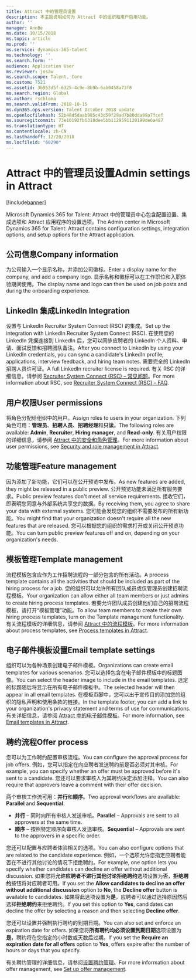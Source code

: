 ```yaml
---
title: Attract 中的管理员设置
description: 本主题说明如何为 Attract 中的组织和用户启用功能。
author: ''
manager: AnnBe
ms.date: 10/15/2018
ms.topic: article
ms.prod: ''
ms.service: dynamics-365-talent
ms.technology: ''
ms.search.form: ''
audience: Application User
ms.reviewer: josaw
ms.search.scope: Talent, Core
ms.custom: 7521
ms.assetid: 3b953d5f-6325-4c9e-8b9b-6ab0458a73f8
ms.search.region: Global
ms.author: rschloma
ms.search.validFrom: 2018-10-15
ms.dyn365.ops.version: Talent October 2018 update
ms.openlocfilehash: 52b48d5daab985c43d59f29ad7b80dda99a7fcef
ms.sourcegitcommit: 73e10192fb6318dee5bb1129591120199de6a487
ms.translationtype: HT
ms.contentlocale: zh-CN
ms.lasthandoff: 12/20/2018
ms.locfileid: "60290"
---
```

# <a name="admin-settings-in-attract"></a><span data-ttu-id="813bc-103">Attract 中的管理员设置</span><span class="sxs-lookup"><span data-stu-id="813bc-103">Admin settings in Attract</span></span>
[!include[banner](../includes/banner.md)]

<span data-ttu-id="813bc-104">Microsoft Dynamics 365 for Talent: Attract 中的管理员中心包含配置设置、集成选项和 Attract 应用程序的设置选项。</span><span class="sxs-lookup"><span data-stu-id="813bc-104">The Admin center in Microsoft Dynamics 365 for Talent: Attract contains configuration settings, integration options, and setup options for the Attract application.</span></span>

## <a name="company-information"></a><span data-ttu-id="813bc-105">公司信息</span><span class="sxs-lookup"><span data-stu-id="813bc-105">Company information</span></span>

<span data-ttu-id="813bc-106">为公司输入一个显示名称，并添加公司徽标。</span><span class="sxs-lookup"><span data-stu-id="813bc-106">Enter a display name for the company, and add a company logo.</span></span> <span data-ttu-id="813bc-107">显示名称和徽标可以在工作职位和入职体验期间使用。</span><span class="sxs-lookup"><span data-stu-id="813bc-107">The display name and logo can then be used on job posts and during the onboarding experience.</span></span>

## <a name="linkedin-integration"></a><span data-ttu-id="813bc-108">LinkedIn 集成</span><span class="sxs-lookup"><span data-stu-id="813bc-108">LinkedIn Integration</span></span>

<span data-ttu-id="813bc-109">设置与 LinkedIn Recruiter System Connect (RSC) 的集成。</span><span class="sxs-lookup"><span data-stu-id="813bc-109">Set up the integration with LinkedIn Recruiter System Connect (RSC).</span></span> <span data-ttu-id="813bc-110">在使用您的 LinkedIn 凭据连接到 LinkedIn 后，您可以同步应聘者的 LinkedIn 个人资料、申请、面试反馈和招聘团队备注。</span><span class="sxs-lookup"><span data-stu-id="813bc-110">After you connect to LinkedIn by using your LinkedIn credentials, you can sync a candidate's LinkedIn profile, applications, interview feedback, and hiring team notes.</span></span> <span data-ttu-id="813bc-111">需要完全的 LinkedIn 招聘人员许可证。</span><span class="sxs-lookup"><span data-stu-id="813bc-111">A full LinkedIn recruiter license is required.</span></span> <span data-ttu-id="813bc-112">有关 RSC 的详细信息，请参阅 [Recruiter System Connect (RSC) – 常见问题](https://www.linkedin.com/help/recruiter/answer/90483)。</span><span class="sxs-lookup"><span data-stu-id="813bc-112">For more information about RSC, see [Recruiter System Connect (RSC) – FAQ](https://www.linkedin.com/help/recruiter/answer/90483).</span></span>

## <a name="user-permissions"></a><span data-ttu-id="813bc-113">用户权限</span><span class="sxs-lookup"><span data-stu-id="813bc-113">User permissions</span></span>

<span data-ttu-id="813bc-114">将角色分配给组织中的用户。</span><span class="sxs-lookup"><span data-stu-id="813bc-114">Assign roles to users in your organization.</span></span> <span data-ttu-id="813bc-115">下列角色可用：**管理员**、**招聘人员**、**招聘经理**和**只读**。</span><span class="sxs-lookup"><span data-stu-id="813bc-115">The following roles are available: **Admin**, **Recruiter**, **Hiring manager**, and **Read-only**.</span></span> <span data-ttu-id="813bc-116">有关用户权限的详细信息，请参阅 [Attract 中的安全和角色管理](./security-attract.md)。</span><span class="sxs-lookup"><span data-stu-id="813bc-116">For more information about user permissions, see [Security and role management in Attract](./security-attract.md).</span></span>

## <a name="feature-management"></a><span data-ttu-id="813bc-117">功能管理</span><span class="sxs-lookup"><span data-stu-id="813bc-117">Feature management</span></span>

<span data-ttu-id="813bc-118">因为添加了新功能，它们可以在公开预览中发布。</span><span class="sxs-lookup"><span data-stu-id="813bc-118">As new features are added, they might be released in a public preview.</span></span> <span data-ttu-id="813bc-119">公开预览功能未满足所有服务要求。</span><span class="sxs-lookup"><span data-stu-id="813bc-119">Public preview features don't meet all service requirements.</span></span> <span data-ttu-id="813bc-120">接收它们，即表明您同意与外部系统共享您的数据。</span><span class="sxs-lookup"><span data-stu-id="813bc-120">By receiving them, you agree to share your data with external systems.</span></span> <span data-ttu-id="813bc-121">您可能会发现您的组织不需要发布的所有新功能。</span><span class="sxs-lookup"><span data-stu-id="813bc-121">You might find that your organization doesn't require all the new features that are released.</span></span> <span data-ttu-id="813bc-122">您可以根据您的组织的需求打开或关闭公开预览功能。</span><span class="sxs-lookup"><span data-stu-id="813bc-122">You can turn public preview features off and on, depending on your organization's needs.</span></span>

## <a name="template-management"></a><span data-ttu-id="813bc-123">模板管理</span><span class="sxs-lookup"><span data-stu-id="813bc-123">Template management</span></span>

<span data-ttu-id="813bc-124">流程模板包含应作为工作招聘流程的一部分包含的所有活动。</span><span class="sxs-lookup"><span data-stu-id="813bc-124">A process template contains all the activities that should be included as part of the hiring process for a job.</span></span> <span data-ttu-id="813bc-125">您的组织可以允许所有团队成员或仅管理员创建招聘流程模板。</span><span class="sxs-lookup"><span data-stu-id="813bc-125">Your organization can allow either all team members or just admins to create hiring process templates.</span></span> <span data-ttu-id="813bc-126">若要允许团队成员创建他们自己的招聘流程模板，请打开“模板管理”功能。</span><span class="sxs-lookup"><span data-stu-id="813bc-126">To allow team members to create their own hiring process templates, turn on the Template management functionality.</span></span> <span data-ttu-id="813bc-127">有关流程模板的详细信息，请参阅 [Attract 中的流程模板](./process-templates-attract.md)。</span><span class="sxs-lookup"><span data-stu-id="813bc-127">For more information about process templates, see [Process templates in Attract](./process-templates-attract.md).</span></span>

## <a name="email-template-settings"></a><span data-ttu-id="813bc-128">电子邮件模板设置</span><span class="sxs-lookup"><span data-stu-id="813bc-128">Email template settings</span></span>

<span data-ttu-id="813bc-129">组织可以为各种场景创建电子邮件模板。</span><span class="sxs-lookup"><span data-stu-id="813bc-129">Organizations can create email templates for various scenarios.</span></span> <span data-ttu-id="813bc-130">您可以选择包含在电子邮件模板中的标题图像。</span><span class="sxs-lookup"><span data-stu-id="813bc-130">You can select the header image to include in the email templates.</span></span> <span data-ttu-id="813bc-131">选定的标题随后将显示在所有电子邮件模板中。</span><span class="sxs-lookup"><span data-stu-id="813bc-131">The selected header will then appear in all email templates.</span></span> <span data-ttu-id="813bc-132">在模板页脚中，您可以出于宣传目的添加您的组织的隐私声明和使用条款的链接。</span><span class="sxs-lookup"><span data-stu-id="813bc-132">In the template footer, you can add a link to your organization's privacy statement and terms of use for communications.</span></span> <span data-ttu-id="813bc-133">有关详细信息，请参阅 [Attract 中的电子邮件模板](./email-templates.md)。</span><span class="sxs-lookup"><span data-stu-id="813bc-133">For more information, see [Email templates in Attract](./email-templates.md).</span></span>

## <a name="offer-process"></a><span data-ttu-id="813bc-134">聘约流程</span><span class="sxs-lookup"><span data-stu-id="813bc-134">Offer process</span></span>

<span data-ttu-id="813bc-135">您可以为工作聘约配置审核流程。</span><span class="sxs-lookup"><span data-stu-id="813bc-135">You can configure the approval process for job offers.</span></span> <span data-ttu-id="813bc-136">例如，您可以指定在向应聘者发送聘约前是否必须对其审核。</span><span class="sxs-lookup"><span data-stu-id="813bc-136">For example, you can specify whether an offer must be approved before it's sent to a candidate.</span></span> <span data-ttu-id="813bc-137">您还可以要求审核人为其聘约决定添加注释。</span><span class="sxs-lookup"><span data-stu-id="813bc-137">You can also require that approvers leave a comment with their offer decision.</span></span>

<span data-ttu-id="813bc-138">两个审核工作流可用：**并行**和**顺序**。</span><span class="sxs-lookup"><span data-stu-id="813bc-138">Two approval workflows are available: **Parallel** and **Sequential**.</span></span>

- <span data-ttu-id="813bc-139">**并行** – 同时向所有审核人发送审核。</span><span class="sxs-lookup"><span data-stu-id="813bc-139">**Parallel** – Approvals are sent to all approvers at the same time.</span></span>
- <span data-ttu-id="813bc-140">**顺序** – 按照特定顺序向审核人发送审核。</span><span class="sxs-lookup"><span data-stu-id="813bc-140">**Sequential** – Approvals are sent to the approvers in a specific order.</span></span>

<span data-ttu-id="813bc-141">您还可以配置与应聘者体验相关的选项。</span><span class="sxs-lookup"><span data-stu-id="813bc-141">You can also configure options that are related to the candidate experience.</span></span> <span data-ttu-id="813bc-142">例如，一个选项允许您指定应聘者能否在不进行其他讨论的情况下拒绝聘约。</span><span class="sxs-lookup"><span data-stu-id="813bc-142">For example, one option lets you specify whether candidates can decline an offer without additional discussion.</span></span> <span data-ttu-id="813bc-143">如果您将**允许应聘者不进行其他讨论拒绝聘约**选项设置为**否**，**拒绝聘约**按钮将对应聘者可用。</span><span class="sxs-lookup"><span data-stu-id="813bc-143">If you set the **Allow candidates to decline an offer without additional discussion** option to **No**, the **Decline offer** button is available to candidates.</span></span> <span data-ttu-id="813bc-144">如果将此选项设置为**是**，应聘者可以通过选择原因然后选择**拒绝聘约**来拒绝聘约。</span><span class="sxs-lookup"><span data-stu-id="813bc-144">If you set this option to **Yes**, candidates can decline the offer by selecting a reason and then selecting **Decline offer**.</span></span>

<span data-ttu-id="813bc-145">您还可以设置并强制执行聘约的到期日期。</span><span class="sxs-lookup"><span data-stu-id="813bc-145">You can also set and enforce an expiration date for offers.</span></span> <span data-ttu-id="813bc-146">如果您将**所有聘约均必须设置到期日期**选项设置为**是**，聘约将在您指定的小时数或天数后过期。</span><span class="sxs-lookup"><span data-stu-id="813bc-146">If you set the **Require an expiration date for all offers** option to **Yes**, offers expire after the number of hours or days that you specify.</span></span>

<span data-ttu-id="813bc-147">有关聘约管理的详细信息，请参阅[设置聘约管理](./offer-setup.md)。</span><span class="sxs-lookup"><span data-stu-id="813bc-147">For more information about offer management, see [Set up offer management](./offer-setup.md).</span></span>
